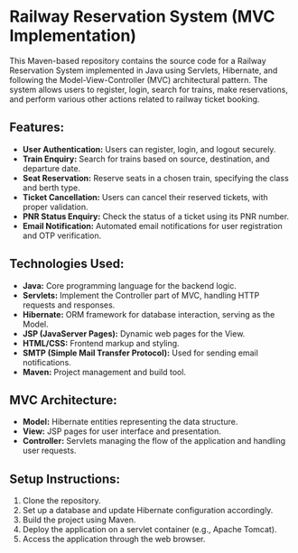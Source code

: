 # Railway Reservation System (MVC Implementation)

This Maven-based repository contains the source code for a Railway Reservation System implemented in Java using Servlets, Hibernate, and following the Model-View-Controller (MVC) architectural pattern. The system allows users to register, login, search for trains, make reservations, and perform various other actions related to railway ticket booking.

## Features:

- **User Authentication:** Users can register, login, and logout securely.
- **Train Enquiry:** Search for trains based on source, destination, and departure date.
- **Seat Reservation:** Reserve seats in a chosen train, specifying the class and berth type.
- **Ticket Cancellation:** Users can cancel their reserved tickets, with proper validation.
- **PNR Status Enquiry:** Check the status of a ticket using its PNR number.
- **Email Notification:** Automated email notifications for user registration and OTP verification.

## Technologies Used:

- **Java:** Core programming language for the backend logic.
- **Servlets:** Implement the Controller part of MVC, handling HTTP requests and responses.
- **Hibernate:** ORM framework for database interaction, serving as the Model.
- **JSP (JavaServer Pages):** Dynamic web pages for the View.
- **HTML/CSS:** Frontend markup and styling.
- **SMTP (Simple Mail Transfer Protocol):** Used for sending email notifications.
- **Maven:** Project management and build tool.

## MVC Architecture:

- **Model:** Hibernate entities representing the data structure.
- **View:** JSP pages for user interface and presentation.
- **Controller:** Servlets managing the flow of the application and handling user requests.

## Setup Instructions:

1. Clone the repository.
2. Set up a database and update Hibernate configuration accordingly.
3. Build the project using Maven.
4. Deploy the application on a servlet container (e.g., Apache Tomcat).
5. Access the application through the web browser.

